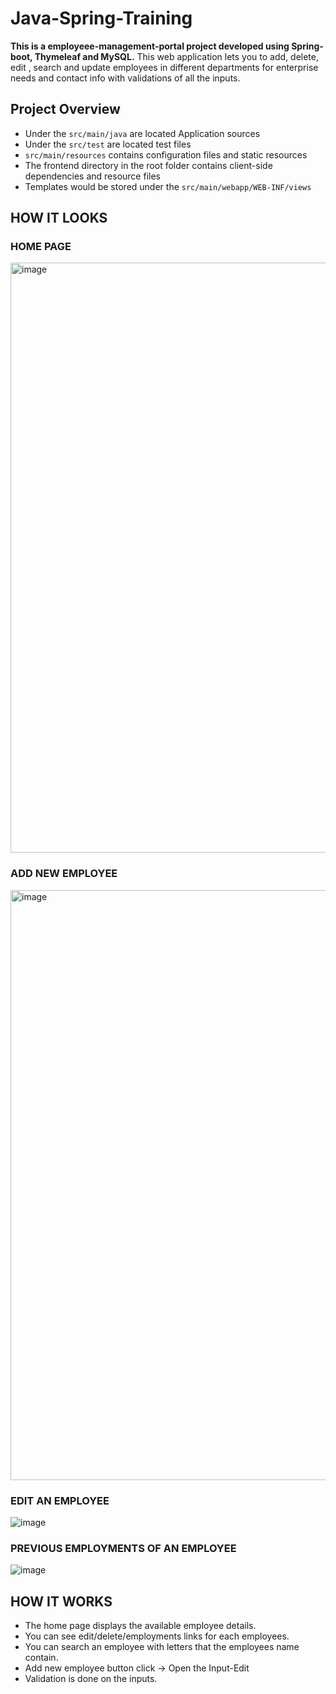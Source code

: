 # Java-Spring-Training

<b>This is a employeee-management-portal project developed using Spring-boot, Thymeleaf and MySQL.</b>
This web application lets you to add, delete, edit , search and update employees in different departments for enterprise needs and contact info with validations of all the inputs.

## Project Overview
* Under the `src/main/java` are located Application sources
* Under the `src/test` are located test files
* `src/main/resources` contains configuration files and static resources
* The frontend directory in the root folder contains client-side dependencies and resource files
* Templates would be stored under the `src/main/webapp/WEB-INF/views`

## HOW IT LOOKS

### HOME PAGE
<img width="944" alt="image" src="https://user-images.githubusercontent.com/67234464/220866381-329a8350-dbd3-43cb-973e-e2a84bdf2a66.png">

### ADD NEW EMPLOYEE
<img width="944" alt="image" src="https://user-images.githubusercontent.com/67234464/220866677-53d98d90-e81b-4036-a358-ad0f5228e014.png">

### EDIT AN EMPLOYEE
![image](https://user-images.githubusercontent.com/67234464/220870888-a00fb9cb-c4ae-4e17-8c54-b946fff318e5.png)

### PREVIOUS EMPLOYMENTS OF AN EMPLOYEE
![image](https://user-images.githubusercontent.com/67234464/220871367-5686d9c6-250e-45b0-9e99-1a62239a80b6.png)

## HOW IT WORKS
* The home page displays the available employee details.
* You can see edit/delete/employments links for each employees.
* You can search an employee with letters that the employees name contain.
* Add new employee button click -> Open the Input-Edit 
* Validation is done on the inputs.
